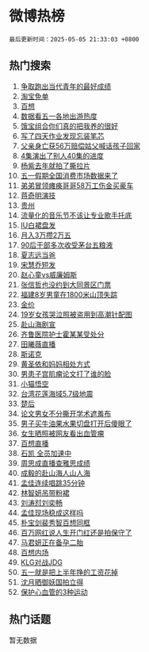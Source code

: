 # 微博热榜

`最后更新时间：2025-05-05 21:33:03 +0800`

## 热门搜索

1. [争取跑出当代青年的最好成绩](https://m.weibo.cn/search?containerid=100103type%3D1%26t%3D10%26q%3D%23%E4%BA%89%E5%8F%96%E8%B7%91%E5%87%BA%E5%BD%93%E4%BB%A3%E9%9D%92%E5%B9%B4%E7%9A%84%E6%9C%80%E5%A5%BD%E6%88%90%E7%BB%A9%23&stream_entry_id=51&isnewpage=1&extparam=seat%3D1%26filter_type%3Drealtimehot%26stream_entry_id%3D51%26c_type%3D51%26pos%3D0%26cate%3D10103%26q%3D%2523%25E4%25BA%2589%25E5%258F%2596%25E8%25B7%2591%25E5%2587%25BA%25E5%25BD%2593%25E4%25BB%25A3%25E9%259D%2592%25E5%25B9%25B4%25E7%259A%2584%25E6%259C%2580%25E5%25A5%25BD%25E6%2588%2590%25E7%25BB%25A9%2523%26dgr%3D0%26display_time%3D1746451982%26pre_seqid%3D17464519819910911282115)
1. [淘宝免单](https://m.weibo.cn/search?containerid=100103type%3D1%26t%3D10%26q%3D%E6%B7%98%E5%AE%9D%E5%85%8D%E5%8D%95&stream_entry_id=31&isnewpage=1&extparam=seat%3D1%26stream_entry_id%3D31%26c_type%3D31%26flag%3D1%26filter_type%3Drealtimehot%26realpos%3D1%26lcate%3D5001%26cate%3D5001%26pos%3D0%26band_rank%3D1%26q%3D%25E6%25B7%2598%25E5%25AE%259D%25E5%2585%258D%25E5%258D%2595%26dgr%3D0%26display_time%3D1746451982%26pre_seqid%3D17464519819910911282115)
1. [百想](https://m.weibo.cn/search?containerid=100103type%3D1%26t%3D10%26q%3D%E7%99%BE%E6%83%B3&stream_entry_id=31&isnewpage=1&extparam=seat%3D1%26stream_entry_id%3D31%26c_type%3D31%26flag%3D2%26filter_type%3Drealtimehot%26realpos%3D2%26lcate%3D5001%26cate%3D5001%26pos%3D1%26band_rank%3D2%26q%3D%25E7%2599%25BE%25E6%2583%25B3%26dgr%3D0%26display_time%3D1746451982%26pre_seqid%3D17464519819910911282115)
1. [数据看五一各地出游热度](https://m.weibo.cn/search?containerid=100103type%3D1%26t%3D10%26q%3D%23%E6%95%B0%E6%8D%AE%E7%9C%8B%E4%BA%94%E4%B8%80%E5%90%84%E5%9C%B0%E5%87%BA%E6%B8%B8%E7%83%AD%E5%BA%A6%23&stream_entry_id=31&isnewpage=1&extparam=seat%3D1%26stream_entry_id%3D31%26c_type%3D31%26flag%3D0%26filter_type%3Drealtimehot%26realpos%3D3%26lcate%3D5001%26cate%3D5001%26pos%3D2%26band_rank%3D3%26q%3D%2523%25E6%2595%25B0%25E6%258D%25AE%25E7%259C%258B%25E4%25BA%2594%25E4%25B8%2580%25E5%2590%2584%25E5%259C%25B0%25E5%2587%25BA%25E6%25B8%25B8%25E7%2583%25AD%25E5%25BA%25A6%2523%26dgr%3D0%26display_time%3D1746451982%26pre_seqid%3D17464519819910911282115)
1. [饿宝组合你们真的把我养的很好](https://m.weibo.cn/search?containerid=100103type%3D1%26t%3D10%26q%3D%23%E9%A5%BF%E5%AE%9D%E7%BB%84%E5%90%88%E4%BD%A0%E4%BB%AC%E7%9C%9F%E7%9A%84%E6%8A%8A%E6%88%91%E5%85%BB%E7%9A%84%E5%BE%88%E5%A5%BD%23&stream_entry_id=31&isnewpage=1&extparam=seat%3D1%26topic_ad%3D1%26adid%3D285058%26is_ad_pos%3D1%26c_type%3D31%26filter_type%3Drealtimehot%26band_rank%3D4%26lcate%3D5001%26stream_entry_id%3D31%26pos%3D3%26cate%3D5001%26q%3D%2523%25E9%25A5%25BF%25E5%25AE%259D%25E7%25BB%2584%25E5%2590%2588%25E4%25BD%25A0%25E4%25BB%25AC%25E7%259C%259F%25E7%259A%2584%25E6%258A%258A%25E6%2588%2591%25E5%2585%25BB%25E7%259A%2584%25E5%25BE%2588%25E5%25A5%25BD%2523%26dgr%3D0%26display_time%3D1746451982%26pre_seqid%3D17464519819910911282115)
1. [写了四天作业发现忘装笔芯](https://m.weibo.cn/search?containerid=100103type%3D1%26t%3D10%26q%3D%E5%86%99%E4%BA%86%E5%9B%9B%E5%A4%A9%E4%BD%9C%E4%B8%9A%E5%8F%91%E7%8E%B0%E5%BF%98%E8%A3%85%E7%AC%94%E8%8A%AF&stream_entry_id=31&isnewpage=1&extparam=seat%3D1%26stream_entry_id%3D31%26c_type%3D31%26flag%3D2%26filter_type%3Drealtimehot%26realpos%3D4%26lcate%3D5001%26cate%3D5001%26pos%3D4%26band_rank%3D4%26q%3D%25E5%2586%2599%25E4%25BA%2586%25E5%259B%259B%25E5%25A4%25A9%25E4%25BD%259C%25E4%25B8%259A%25E5%258F%2591%25E7%258E%25B0%25E5%25BF%2598%25E8%25A3%2585%25E7%25AC%2594%25E8%258A%25AF%26dgr%3D0%26display_time%3D1746451982%26pre_seqid%3D17464519819910911282115)
1. [父亲身亡获56万赔偿姑父喊话孩子回家](https://m.weibo.cn/search?containerid=100103type%3D1%26t%3D10%26q%3D%23%E7%88%B6%E4%BA%B2%E8%BA%AB%E4%BA%A1%E8%8E%B756%E4%B8%87%E8%B5%94%E5%81%BF%E5%A7%91%E7%88%B6%E5%96%8A%E8%AF%9D%E5%AD%A9%E5%AD%90%E5%9B%9E%E5%AE%B6%23&stream_entry_id=31&isnewpage=1&extparam=seat%3D1%26stream_entry_id%3D31%26c_type%3D31%26flag%3D1%26filter_type%3Drealtimehot%26realpos%3D5%26lcate%3D5001%26cate%3D5001%26pos%3D5%26band_rank%3D5%26q%3D%2523%25E7%2588%25B6%25E4%25BA%25B2%25E8%25BA%25AB%25E4%25BA%25A1%25E8%258E%25B756%25E4%25B8%2587%25E8%25B5%2594%25E5%2581%25BF%25E5%25A7%2591%25E7%2588%25B6%25E5%2596%258A%25E8%25AF%259D%25E5%25AD%25A9%25E5%25AD%2590%25E5%259B%259E%25E5%25AE%25B6%2523%26dgr%3D0%26display_time%3D1746451982%26pre_seqid%3D17464519819910911282115)
1. [4集演出了别人40集的进度](https://m.weibo.cn/search?containerid=100103type%3D1%26t%3D10%26q%3D4%E9%9B%86%E6%BC%94%E5%87%BA%E4%BA%86%E5%88%AB%E4%BA%BA40%E9%9B%86%E7%9A%84%E8%BF%9B%E5%BA%A6&stream_entry_id=31&isnewpage=1&extparam=seat%3D1%26stream_entry_id%3D31%26c_type%3D31%26flag%3D1%26filter_type%3Drealtimehot%26realpos%3D6%26lcate%3D5001%26cate%3D5001%26pos%3D6%26band_rank%3D6%26q%3D4%25E9%259B%2586%25E6%25BC%2594%25E5%2587%25BA%25E4%25BA%2586%25E5%2588%25AB%25E4%25BA%25BA40%25E9%259B%2586%25E7%259A%2584%25E8%25BF%259B%25E5%25BA%25A6%26dgr%3D0%26display_time%3D1746451982%26pre_seqid%3D17464519819910911282115)
1. [杨紫去年就拍了撕拉片](https://m.weibo.cn/search?containerid=100103type%3D1%26t%3D10%26q%3D%23%E6%9D%A8%E7%B4%AB%E5%8E%BB%E5%B9%B4%E5%B0%B1%E6%8B%8D%E4%BA%86%E6%92%95%E6%8B%89%E7%89%87%23&stream_entry_id=31&isnewpage=1&extparam=seat%3D1%26stream_entry_id%3D31%26c_type%3D31%26flag%3D1%26filter_type%3Drealtimehot%26realpos%3D7%26lcate%3D5001%26cate%3D5001%26pos%3D7%26band_rank%3D7%26q%3D%2523%25E6%259D%25A8%25E7%25B4%25AB%25E5%258E%25BB%25E5%25B9%25B4%25E5%25B0%25B1%25E6%258B%258D%25E4%25BA%2586%25E6%2592%2595%25E6%258B%2589%25E7%2589%2587%2523%26dgr%3D0%26display_time%3D1746451982%26pre_seqid%3D17464519819910911282115)
1. [五一假期全国消费市场数据来了](https://m.weibo.cn/search?containerid=100103type%3D1%26t%3D10%26q%3D%23%E4%BA%94%E4%B8%80%E5%81%87%E6%9C%9F%E5%85%A8%E5%9B%BD%E6%B6%88%E8%B4%B9%E5%B8%82%E5%9C%BA%E6%95%B0%E6%8D%AE%E6%9D%A5%E4%BA%86%23&stream_entry_id=31&isnewpage=1&extparam=seat%3D1%26stream_entry_id%3D31%26c_type%3D31%26flag%3D1%26filter_type%3Drealtimehot%26realpos%3D8%26lcate%3D5001%26cate%3D5001%26pos%3D8%26band_rank%3D8%26q%3D%2523%25E4%25BA%2594%25E4%25B8%2580%25E5%2581%2587%25E6%259C%259F%25E5%2585%25A8%25E5%259B%25BD%25E6%25B6%2588%25E8%25B4%25B9%25E5%25B8%2582%25E5%259C%25BA%25E6%2595%25B0%25E6%258D%25AE%25E6%259D%25A5%25E4%25BA%2586%2523%26dgr%3D0%26display_time%3D1746451982%26pre_seqid%3D17464519819910911282115)
1. [弟弟冒领瘫痪哥哥58万工伤金买豪车](https://m.weibo.cn/search?containerid=100103type%3D1%26t%3D10%26q%3D%23%E5%BC%9F%E5%BC%9F%E5%86%92%E9%A2%86%E7%98%AB%E7%97%AA%E5%93%A5%E5%93%A558%E4%B8%87%E5%B7%A5%E4%BC%A4%E9%87%91%E4%B9%B0%E8%B1%AA%E8%BD%A6%23&stream_entry_id=31&isnewpage=1&extparam=seat%3D1%26stream_entry_id%3D31%26c_type%3D31%26flag%3D1%26filter_type%3Drealtimehot%26realpos%3D9%26lcate%3D5001%26cate%3D5001%26pos%3D9%26band_rank%3D9%26q%3D%2523%25E5%25BC%259F%25E5%25BC%259F%25E5%2586%2592%25E9%25A2%2586%25E7%2598%25AB%25E7%2597%25AA%25E5%2593%25A5%25E5%2593%25A558%25E4%25B8%2587%25E5%25B7%25A5%25E4%25BC%25A4%25E9%2587%2591%25E4%25B9%25B0%25E8%25B1%25AA%25E8%25BD%25A6%2523%26dgr%3D0%26display_time%3D1746451982%26pre_seqid%3D17464519819910911282115)
1. [蒋奇明演技](https://m.weibo.cn/search?containerid=100103type%3D1%26t%3D10%26q%3D%E8%92%8B%E5%A5%87%E6%98%8E%E6%BC%94%E6%8A%80&stream_entry_id=31&isnewpage=1&extparam=seat%3D1%26stream_entry_id%3D31%26c_type%3D31%26flag%3D0%26filter_type%3Drealtimehot%26realpos%3D10%26lcate%3D5001%26cate%3D5001%26pos%3D10%26band_rank%3D10%26q%3D%25E8%2592%258B%25E5%25A5%2587%25E6%2598%258E%25E6%25BC%2594%25E6%258A%2580%26dgr%3D0%26display_time%3D1746451982%26pre_seqid%3D17464519819910911282115)
1. [贵州](https://m.weibo.cn/search?containerid=100103type%3D1%26t%3D10%26q%3D%E8%B4%B5%E5%B7%9E&stream_entry_id=31&isnewpage=1&extparam=seat%3D1%26stream_entry_id%3D31%26c_type%3D31%26flag%3D1%26filter_type%3Drealtimehot%26realpos%3D11%26lcate%3D5001%26cate%3D5001%26pos%3D11%26band_rank%3D11%26q%3D%25E8%25B4%25B5%25E5%25B7%259E%26dgr%3D0%26display_time%3D1746451982%26pre_seqid%3D17464519819910911282115)
1. [流量化的音乐节不该让专业歌手托底](https://m.weibo.cn/search?containerid=100103type%3D1%26t%3D10%26q%3D%23%E6%B5%81%E9%87%8F%E5%8C%96%E7%9A%84%E9%9F%B3%E4%B9%90%E8%8A%82%E4%B8%8D%E8%AF%A5%E8%AE%A9%E4%B8%93%E4%B8%9A%E6%AD%8C%E6%89%8B%E6%89%98%E5%BA%95%23&stream_entry_id=31&isnewpage=1&extparam=seat%3D1%26stream_entry_id%3D31%26c_type%3D31%26flag%3D1%26filter_type%3Drealtimehot%26realpos%3D12%26lcate%3D5001%26cate%3D5001%26pos%3D12%26band_rank%3D12%26q%3D%2523%25E6%25B5%2581%25E9%2587%258F%25E5%258C%2596%25E7%259A%2584%25E9%259F%25B3%25E4%25B9%2590%25E8%258A%2582%25E4%25B8%258D%25E8%25AF%25A5%25E8%25AE%25A9%25E4%25B8%2593%25E4%25B8%259A%25E6%25AD%258C%25E6%2589%258B%25E6%2589%2598%25E5%25BA%2595%2523%26dgr%3D0%26display_time%3D1746451982%26pre_seqid%3D17464519819910911282115)
1. [IU白裙盘发](https://m.weibo.cn/search?containerid=100103type%3D1%26t%3D10%26q%3D%23IU%E7%99%BD%E8%A3%99%E7%9B%98%E5%8F%91%23&stream_entry_id=31&isnewpage=1&extparam=seat%3D1%26stream_entry_id%3D31%26c_type%3D31%26flag%3D0%26filter_type%3Drealtimehot%26realpos%3D13%26lcate%3D5001%26cate%3D5001%26pos%3D13%26band_rank%3D13%26q%3D%2523IU%25E7%2599%25BD%25E8%25A3%2599%25E7%259B%2598%25E5%258F%2591%2523%26dgr%3D0%26display_time%3D1746451982%26pre_seqid%3D17464519819910911282115)
1. [月入3万攒2万五](https://m.weibo.cn/search?containerid=100103type%3D1%26t%3D10%26q%3D%E6%9C%88%E5%85%A53%E4%B8%87%E6%94%922%E4%B8%87%E4%BA%94&stream_entry_id=31&isnewpage=1&extparam=seat%3D1%26stream_entry_id%3D31%26c_type%3D31%26flag%3D2%26filter_type%3Drealtimehot%26realpos%3D14%26lcate%3D5001%26cate%3D5001%26pos%3D14%26band_rank%3D14%26q%3D%25E6%259C%2588%25E5%2585%25A53%25E4%25B8%2587%25E6%2594%25922%25E4%25B8%2587%25E4%25BA%2594%26dgr%3D0%26display_time%3D1746451982%26pre_seqid%3D17464519819910911282115)
1. [90后干部多次收受茅台五粮液](https://m.weibo.cn/search?containerid=100103type%3D1%26t%3D10%26q%3D%2390%E5%90%8E%E5%B9%B2%E9%83%A8%E5%A4%9A%E6%AC%A1%E6%94%B6%E5%8F%97%E8%8C%85%E5%8F%B0%E4%BA%94%E7%B2%AE%E6%B6%B2%23&stream_entry_id=31&isnewpage=1&extparam=seat%3D1%26stream_entry_id%3D31%26c_type%3D31%26flag%3D1%26filter_type%3Drealtimehot%26realpos%3D15%26lcate%3D5001%26cate%3D5001%26pos%3D15%26band_rank%3D15%26q%3D%252390%25E5%2590%258E%25E5%25B9%25B2%25E9%2583%25A8%25E5%25A4%259A%25E6%25AC%25A1%25E6%2594%25B6%25E5%258F%2597%25E8%258C%2585%25E5%258F%25B0%25E4%25BA%2594%25E7%25B2%25AE%25E6%25B6%25B2%2523%26dgr%3D0%26display_time%3D1746451982%26pre_seqid%3D17464519819910911282115)
1. [夏志远当爸](https://m.weibo.cn/search?containerid=100103type%3D1%26t%3D10%26q%3D%23%E5%A4%8F%E5%BF%97%E8%BF%9C%E5%BD%93%E7%88%B8%23&stream_entry_id=31&isnewpage=1&extparam=seat%3D1%26stream_entry_id%3D31%26c_type%3D31%26flag%3D1%26filter_type%3Drealtimehot%26realpos%3D16%26lcate%3D5001%26cate%3D5001%26pos%3D16%26band_rank%3D16%26q%3D%2523%25E5%25A4%258F%25E5%25BF%2597%25E8%25BF%259C%25E5%25BD%2593%25E7%2588%25B8%2523%26dgr%3D0%26display_time%3D1746451982%26pre_seqid%3D17464519819910911282115)
1. [宋慧乔短发](https://m.weibo.cn/search?containerid=100103type%3D1%26t%3D10%26q%3D%E5%AE%8B%E6%85%A7%E4%B9%94%E7%9F%AD%E5%8F%91&stream_entry_id=31&isnewpage=1&extparam=seat%3D1%26stream_entry_id%3D31%26c_type%3D31%26flag%3D0%26filter_type%3Drealtimehot%26realpos%3D17%26lcate%3D5001%26cate%3D5001%26pos%3D17%26band_rank%3D17%26q%3D%25E5%25AE%258B%25E6%2585%25A7%25E4%25B9%2594%25E7%259F%25AD%25E5%258F%2591%26dgr%3D0%26display_time%3D1746451982%26pre_seqid%3D17464519819910911282115)
1. [赵心童vs威廉姆斯](https://m.weibo.cn/search?containerid=100103type%3D1%26t%3D10%26q%3D%23%E8%B5%B5%E5%BF%83%E7%AB%A5vs%E5%A8%81%E5%BB%89%E5%A7%86%E6%96%AF%23&stream_entry_id=31&isnewpage=1&extparam=seat%3D1%26stream_entry_id%3D31%26c_type%3D31%26flag%3D1%26filter_type%3Drealtimehot%26realpos%3D18%26lcate%3D5001%26cate%3D5001%26pos%3D18%26band_rank%3D18%26q%3D%2523%25E8%25B5%25B5%25E5%25BF%2583%25E7%25AB%25A5vs%25E5%25A8%2581%25E5%25BB%2589%25E5%25A7%2586%25E6%2596%25AF%2523%26dgr%3D0%26display_time%3D1746451982%26pre_seqid%3D17464519819910911282115)
1. [张信哲也没约到大同景区门票](https://m.weibo.cn/search?containerid=100103type%3D1%26t%3D10%26q%3D%23%E5%BC%A0%E4%BF%A1%E5%93%B2%E4%B9%9F%E6%B2%A1%E7%BA%A6%E5%88%B0%E5%A4%A7%E5%90%8C%E6%99%AF%E5%8C%BA%E9%97%A8%E7%A5%A8%23&stream_entry_id=31&isnewpage=1&extparam=seat%3D1%26stream_entry_id%3D31%26c_type%3D31%26flag%3D1%26filter_type%3Drealtimehot%26realpos%3D19%26lcate%3D5001%26cate%3D5001%26pos%3D19%26band_rank%3D19%26q%3D%2523%25E5%25BC%25A0%25E4%25BF%25A1%25E5%2593%25B2%25E4%25B9%259F%25E6%25B2%25A1%25E7%25BA%25A6%25E5%2588%25B0%25E5%25A4%25A7%25E5%2590%258C%25E6%2599%25AF%25E5%258C%25BA%25E9%2597%25A8%25E7%25A5%25A8%2523%26dgr%3D0%26display_time%3D1746451982%26pre_seqid%3D17464519819910911282115)
1. [福建8岁男童在1800米山顶失踪](https://m.weibo.cn/search?containerid=100103type%3D1%26t%3D10%26q%3D%23%E7%A6%8F%E5%BB%BA8%E5%B2%81%E7%94%B7%E7%AB%A5%E5%9C%A81800%E7%B1%B3%E5%B1%B1%E9%A1%B6%E5%A4%B1%E8%B8%AA%23&stream_entry_id=31&isnewpage=1&extparam=seat%3D1%26stream_entry_id%3D31%26c_type%3D31%26flag%3D1%26filter_type%3Drealtimehot%26realpos%3D20%26lcate%3D5001%26cate%3D5001%26pos%3D20%26band_rank%3D20%26q%3D%2523%25E7%25A6%258F%25E5%25BB%25BA8%25E5%25B2%2581%25E7%2594%25B7%25E7%25AB%25A5%25E5%259C%25A81800%25E7%25B1%25B3%25E5%25B1%25B1%25E9%25A1%25B6%25E5%25A4%25B1%25E8%25B8%25AA%2523%26dgr%3D0%26display_time%3D1746451982%26pre_seqid%3D17464519819910911282115)
1. [金价](https://m.weibo.cn/search?containerid=100103type%3D1%26t%3D10%26q%3D%E9%87%91%E4%BB%B7&stream_entry_id=31&isnewpage=1&extparam=seat%3D1%26stream_entry_id%3D31%26c_type%3D31%26flag%3D1%26filter_type%3Drealtimehot%26realpos%3D21%26lcate%3D5001%26cate%3D5001%26pos%3D21%26band_rank%3D21%26q%3D%25E9%2587%2591%25E4%25BB%25B7%26dgr%3D0%26display_time%3D1746451982%26pre_seqid%3D17464519819910911282115)
1. [19岁女孩哭泣照被盗用到高潮针配图](https://m.weibo.cn/search?containerid=100103type%3D1%26t%3D10%26q%3D%2319%E5%B2%81%E5%A5%B3%E5%AD%A9%E5%93%AD%E6%B3%A3%E7%85%A7%E8%A2%AB%E7%9B%97%E7%94%A8%E5%88%B0%E9%AB%98%E6%BD%AE%E9%92%88%E9%85%8D%E5%9B%BE%23&stream_entry_id=31&isnewpage=1&extparam=seat%3D1%26stream_entry_id%3D31%26c_type%3D31%26flag%3D2%26filter_type%3Drealtimehot%26realpos%3D22%26lcate%3D5001%26cate%3D5001%26pos%3D22%26band_rank%3D22%26q%3D%252319%25E5%25B2%2581%25E5%25A5%25B3%25E5%25AD%25A9%25E5%2593%25AD%25E6%25B3%25A3%25E7%2585%25A7%25E8%25A2%25AB%25E7%259B%2597%25E7%2594%25A8%25E5%2588%25B0%25E9%25AB%2598%25E6%25BD%25AE%25E9%2592%2588%25E9%2585%258D%25E5%259B%25BE%2523%26dgr%3D0%26display_time%3D1746451982%26pre_seqid%3D17464519819910911282115)
1. [赴山海剧宣](https://m.weibo.cn/search?containerid=100103type%3D1%26t%3D10%26q%3D%E8%B5%B4%E5%B1%B1%E6%B5%B7%E5%89%A7%E5%AE%A3&stream_entry_id=31&isnewpage=1&extparam=seat%3D1%26stream_entry_id%3D31%26c_type%3D31%26flag%3D1%26filter_type%3Drealtimehot%26realpos%3D23%26lcate%3D5001%26cate%3D5001%26pos%3D23%26band_rank%3D23%26q%3D%25E8%25B5%25B4%25E5%25B1%25B1%25E6%25B5%25B7%25E5%2589%25A7%25E5%25AE%25A3%26dgr%3D0%26display_time%3D1746451982%26pre_seqid%3D17464519819910911282115)
1. [齐鲁医院护士霍某某受处分](https://m.weibo.cn/search?containerid=100103type%3D1%26t%3D10%26q%3D%23%E9%BD%90%E9%B2%81%E5%8C%BB%E9%99%A2%E6%8A%A4%E5%A3%AB%E9%9C%8D%E6%9F%90%E6%9F%90%E5%8F%97%E5%A4%84%E5%88%86%23&stream_entry_id=31&isnewpage=1&extparam=seat%3D1%26stream_entry_id%3D31%26c_type%3D31%26flag%3D0%26filter_type%3Drealtimehot%26realpos%3D24%26lcate%3D5001%26cate%3D5001%26pos%3D24%26band_rank%3D24%26q%3D%2523%25E9%25BD%2590%25E9%25B2%2581%25E5%258C%25BB%25E9%2599%25A2%25E6%258A%25A4%25E5%25A3%25AB%25E9%259C%258D%25E6%259F%2590%25E6%259F%2590%25E5%258F%2597%25E5%25A4%2584%25E5%2588%2586%2523%26dgr%3D0%26display_time%3D1746451982%26pre_seqid%3D17464519819910911282115)
1. [田曦薇直播](https://m.weibo.cn/search?containerid=100103type%3D1%26t%3D10%26q%3D%E7%94%B0%E6%9B%A6%E8%96%87%E7%9B%B4%E6%92%AD&stream_entry_id=31&isnewpage=1&extparam=seat%3D1%26stream_entry_id%3D31%26c_type%3D31%26flag%3D1%26filter_type%3Drealtimehot%26realpos%3D25%26lcate%3D5001%26cate%3D5001%26pos%3D25%26band_rank%3D25%26q%3D%25E7%2594%25B0%25E6%259B%25A6%25E8%2596%2587%25E7%259B%25B4%25E6%2592%25AD%26dgr%3D0%26display_time%3D1746451982%26pre_seqid%3D17464519819910911282115)
1. [斯诺克](https://m.weibo.cn/search?containerid=100103type%3D1%26t%3D10%26q%3D%E6%96%AF%E8%AF%BA%E5%85%8B&stream_entry_id=31&isnewpage=1&extparam=seat%3D1%26stream_entry_id%3D31%26c_type%3D31%26flag%3D1%26filter_type%3Drealtimehot%26realpos%3D26%26lcate%3D5001%26cate%3D5001%26pos%3D26%26band_rank%3D26%26q%3D%25E6%2596%25AF%25E8%25AF%25BA%25E5%2585%258B%26dgr%3D0%26display_time%3D1746451982%26pre_seqid%3D17464519819910911282115)
1. [黄圣依和妈妈相处方式](https://m.weibo.cn/search?containerid=100103type%3D1%26t%3D10%26q%3D%23%E9%BB%84%E5%9C%A3%E4%BE%9D%E5%92%8C%E5%A6%88%E5%A6%88%E7%9B%B8%E5%A4%84%E6%96%B9%E5%BC%8F%23&stream_entry_id=31&isnewpage=1&extparam=seat%3D1%26stream_entry_id%3D31%26c_type%3D31%26flag%3D1%26filter_type%3Drealtimehot%26realpos%3D27%26lcate%3D5001%26cate%3D5001%26pos%3D27%26band_rank%3D27%26q%3D%2523%25E9%25BB%2584%25E5%259C%25A3%25E4%25BE%259D%25E5%2592%258C%25E5%25A6%2588%25E5%25A6%2588%25E7%259B%25B8%25E5%25A4%2584%25E6%2596%25B9%25E5%25BC%258F%2523%26dgr%3D0%26display_time%3D1746451982%26pre_seqid%3D17464519819910911282115)
1. [男患子宫肌瘤论文打了谁的脸](https://m.weibo.cn/search?containerid=100103type%3D1%26t%3D10%26q%3D%23%E7%94%B7%E6%82%A3%E5%AD%90%E5%AE%AB%E8%82%8C%E7%98%A4%E8%AE%BA%E6%96%87%E6%89%93%E4%BA%86%E8%B0%81%E7%9A%84%E8%84%B8%23&stream_entry_id=31&isnewpage=1&extparam=seat%3D1%26stream_entry_id%3D31%26c_type%3D31%26flag%3D0%26filter_type%3Drealtimehot%26realpos%3D28%26lcate%3D5001%26cate%3D5001%26pos%3D28%26band_rank%3D28%26q%3D%2523%25E7%2594%25B7%25E6%2582%25A3%25E5%25AD%2590%25E5%25AE%25AB%25E8%2582%258C%25E7%2598%25A4%25E8%25AE%25BA%25E6%2596%2587%25E6%2589%2593%25E4%25BA%2586%25E8%25B0%2581%25E7%259A%2584%25E8%2584%25B8%2523%26dgr%3D0%26display_time%3D1746451982%26pre_seqid%3D17464519819910911282115)
1. [小猫悟空](https://m.weibo.cn/search?containerid=100103type%3D1%26t%3D10%26q%3D%E5%B0%8F%E7%8C%AB%E6%82%9F%E7%A9%BA&stream_entry_id=31&isnewpage=1&extparam=seat%3D1%26stream_entry_id%3D31%26c_type%3D31%26flag%3D1%26filter_type%3Drealtimehot%26realpos%3D29%26lcate%3D5001%26cate%3D5001%26pos%3D29%26band_rank%3D29%26q%3D%25E5%25B0%258F%25E7%258C%25AB%25E6%2582%259F%25E7%25A9%25BA%26dgr%3D0%26display_time%3D1746451982%26pre_seqid%3D17464519819910911282115)
1. [台湾花莲海域5.7级地震](https://m.weibo.cn/search?containerid=100103type%3D1%26t%3D10%26q%3D%23%E5%8F%B0%E6%B9%BE%E8%8A%B1%E8%8E%B2%E6%B5%B7%E5%9F%9F5.7%E7%BA%A7%E5%9C%B0%E9%9C%87%23&stream_entry_id=31&isnewpage=1&extparam=seat%3D1%26stream_entry_id%3D31%26c_type%3D31%26flag%3D0%26filter_type%3Drealtimehot%26realpos%3D30%26lcate%3D5001%26cate%3D5001%26pos%3D30%26band_rank%3D30%26q%3D%2523%25E5%258F%25B0%25E6%25B9%25BE%25E8%258A%25B1%25E8%258E%25B2%25E6%25B5%25B7%25E5%259F%259F5.7%25E7%25BA%25A7%25E5%259C%25B0%25E9%259C%2587%2523%26dgr%3D0%26display_time%3D1746451982%26pre_seqid%3D17464519819910911282115)
1. [楚后](https://m.weibo.cn/search?containerid=100103type%3D1%26t%3D10%26q%3D%E6%A5%9A%E5%90%8E&stream_entry_id=31&isnewpage=1&extparam=seat%3D1%26stream_entry_id%3D31%26c_type%3D31%26flag%3D0%26filter_type%3Drealtimehot%26realpos%3D31%26lcate%3D5001%26cate%3D5001%26pos%3D31%26band_rank%3D31%26q%3D%25E6%25A5%259A%25E5%2590%258E%26dgr%3D0%26display_time%3D1746451982%26pre_seqid%3D17464519819910911282115)
1. [论文男女不分撕开学术遮羞布](https://m.weibo.cn/search?containerid=100103type%3D1%26t%3D10%26q%3D%23%E8%AE%BA%E6%96%87%E7%94%B7%E5%A5%B3%E4%B8%8D%E5%88%86%E6%92%95%E5%BC%80%E5%AD%A6%E6%9C%AF%E9%81%AE%E7%BE%9E%E5%B8%83%23&stream_entry_id=31&isnewpage=1&extparam=seat%3D1%26stream_entry_id%3D31%26c_type%3D31%26flag%3D1%26filter_type%3Drealtimehot%26realpos%3D32%26lcate%3D5001%26cate%3D5001%26pos%3D32%26band_rank%3D32%26q%3D%2523%25E8%25AE%25BA%25E6%2596%2587%25E7%2594%25B7%25E5%25A5%25B3%25E4%25B8%258D%25E5%2588%2586%25E6%2592%2595%25E5%25BC%2580%25E5%25AD%25A6%25E6%259C%25AF%25E9%2581%25AE%25E7%25BE%259E%25E5%25B8%2583%2523%26dgr%3D0%26display_time%3D1746451982%26pre_seqid%3D17464519819910911282115)
1. [男子买牛油果水果切盘打开后傻眼了](https://m.weibo.cn/search?containerid=100103type%3D1%26t%3D10%26q%3D%23%E7%94%B7%E5%AD%90%E4%B9%B0%E7%89%9B%E6%B2%B9%E6%9E%9C%E6%B0%B4%E6%9E%9C%E5%88%87%E7%9B%98%E6%89%93%E5%BC%80%E5%90%8E%E5%82%BB%E7%9C%BC%E4%BA%86%23&stream_entry_id=31&isnewpage=1&extparam=seat%3D1%26stream_entry_id%3D31%26c_type%3D31%26flag%3D1%26filter_type%3Drealtimehot%26realpos%3D33%26lcate%3D5001%26cate%3D5001%26pos%3D33%26band_rank%3D33%26q%3D%2523%25E7%2594%25B7%25E5%25AD%2590%25E4%25B9%25B0%25E7%2589%259B%25E6%25B2%25B9%25E6%259E%259C%25E6%25B0%25B4%25E6%259E%259C%25E5%2588%2587%25E7%259B%2598%25E6%2589%2593%25E5%25BC%2580%25E5%2590%258E%25E5%2582%25BB%25E7%259C%25BC%25E4%25BA%2586%2523%26dgr%3D0%26display_time%3D1746451982%26pre_seqid%3D17464519819910911282115)
1. [女生晒照被网友看出血管瘤](https://m.weibo.cn/search?containerid=100103type%3D1%26t%3D10%26q%3D%23%E5%A5%B3%E7%94%9F%E6%99%92%E7%85%A7%E8%A2%AB%E7%BD%91%E5%8F%8B%E7%9C%8B%E5%87%BA%E8%A1%80%E7%AE%A1%E7%98%A4%23&stream_entry_id=31&isnewpage=1&extparam=seat%3D1%26stream_entry_id%3D31%26c_type%3D31%26flag%3D0%26filter_type%3Drealtimehot%26realpos%3D34%26lcate%3D5001%26cate%3D5001%26pos%3D34%26band_rank%3D34%26q%3D%2523%25E5%25A5%25B3%25E7%2594%259F%25E6%2599%2592%25E7%2585%25A7%25E8%25A2%25AB%25E7%25BD%2591%25E5%258F%258B%25E7%259C%258B%25E5%2587%25BA%25E8%25A1%2580%25E7%25AE%25A1%25E7%2598%25A4%2523%26dgr%3D0%26display_time%3D1746451982%26pre_seqid%3D17464519819910911282115)
1. [百想直播](https://m.weibo.cn/search?containerid=100103type%3D1%26t%3D10%26q%3D%E7%99%BE%E6%83%B3%E7%9B%B4%E6%92%AD&stream_entry_id=31&isnewpage=1&extparam=seat%3D1%26stream_entry_id%3D31%26c_type%3D31%26flag%3D1%26filter_type%3Drealtimehot%26realpos%3D35%26lcate%3D5001%26cate%3D5001%26pos%3D35%26band_rank%3D35%26q%3D%25E7%2599%25BE%25E6%2583%25B3%25E7%259B%25B4%25E6%2592%25AD%26dgr%3D0%26display_time%3D1746451982%26pre_seqid%3D17464519819910911282115)
1. [石凯 全员加速中](https://m.weibo.cn/search?containerid=100103type%3D1%26t%3D10%26q%3D%E7%9F%B3%E5%87%AF+%E5%85%A8%E5%91%98%E5%8A%A0%E9%80%9F%E4%B8%AD&stream_entry_id=31&isnewpage=1&extparam=seat%3D1%26stream_entry_id%3D31%26c_type%3D31%26flag%3D1%26filter_type%3Drealtimehot%26realpos%3D36%26lcate%3D5001%26cate%3D5001%26pos%3D36%26band_rank%3D36%26q%3D%25E7%259F%25B3%25E5%2587%25AF%2520%25E5%2585%25A8%25E5%2591%2598%25E5%258A%25A0%25E9%2580%259F%25E4%25B8%25AD%26dgr%3D0%26display_time%3D1746451982%26pre_seqid%3D17464519819910911282115)
1. [周思成直播查雅思成绩](https://m.weibo.cn/search?containerid=100103type%3D1%26t%3D10%26q%3D%23%E5%91%A8%E6%80%9D%E6%88%90%E7%9B%B4%E6%92%AD%E6%9F%A5%E9%9B%85%E6%80%9D%E6%88%90%E7%BB%A9%23&stream_entry_id=31&isnewpage=1&extparam=seat%3D1%26stream_entry_id%3D31%26c_type%3D31%26flag%3D1%26filter_type%3Drealtimehot%26realpos%3D37%26lcate%3D5001%26cate%3D5001%26pos%3D37%26band_rank%3D37%26q%3D%2523%25E5%2591%25A8%25E6%2580%259D%25E6%2588%2590%25E7%259B%25B4%25E6%2592%25AD%25E6%259F%25A5%25E9%259B%2585%25E6%2580%259D%25E6%2588%2590%25E7%25BB%25A9%2523%26dgr%3D0%26display_time%3D1746451982%26pre_seqid%3D17464519819910911282115)
1. [成毅的赴山海人山人海](https://m.weibo.cn/search?containerid=100103type%3D1%26t%3D10%26q%3D%E6%88%90%E6%AF%85%E7%9A%84%E8%B5%B4%E5%B1%B1%E6%B5%B7%E4%BA%BA%E5%B1%B1%E4%BA%BA%E6%B5%B7&stream_entry_id=31&isnewpage=1&extparam=seat%3D1%26stream_entry_id%3D31%26c_type%3D31%26flag%3D1%26filter_type%3Drealtimehot%26realpos%3D38%26lcate%3D5001%26cate%3D5001%26pos%3D38%26band_rank%3D38%26q%3D%25E6%2588%2590%25E6%25AF%2585%25E7%259A%2584%25E8%25B5%25B4%25E5%25B1%25B1%25E6%25B5%25B7%25E4%25BA%25BA%25E5%25B1%25B1%25E4%25BA%25BA%25E6%25B5%25B7%26dgr%3D0%26display_time%3D1746451982%26pre_seqid%3D17464519819910911282115)
1. [孟佳连续唱跳35分钟](https://m.weibo.cn/search?containerid=100103type%3D1%26t%3D10%26q%3D%E5%AD%9F%E4%BD%B3%E8%BF%9E%E7%BB%AD%E5%94%B1%E8%B7%B335%E5%88%86%E9%92%9F&stream_entry_id=31&isnewpage=1&extparam=seat%3D1%26stream_entry_id%3D31%26c_type%3D31%26flag%3D1%26filter_type%3Drealtimehot%26realpos%3D39%26lcate%3D5001%26cate%3D5001%26pos%3D39%26band_rank%3D39%26q%3D%25E5%25AD%259F%25E4%25BD%25B3%25E8%25BF%259E%25E7%25BB%25AD%25E5%2594%25B1%25E8%25B7%25B335%25E5%2588%2586%25E9%2592%259F%26dgr%3D0%26display_time%3D1746451982%26pre_seqid%3D17464519819910911282115)
1. [林智妍吊带粉裙](https://m.weibo.cn/search?containerid=100103type%3D1%26t%3D10%26q%3D%23%E6%9E%97%E6%99%BA%E5%A6%8D%E5%90%8A%E5%B8%A6%E7%B2%89%E8%A3%99%23&stream_entry_id=31&isnewpage=1&extparam=seat%3D1%26stream_entry_id%3D31%26c_type%3D31%26flag%3D1%26filter_type%3Drealtimehot%26realpos%3D40%26lcate%3D5001%26cate%3D5001%26pos%3D40%26band_rank%3D40%26q%3D%2523%25E6%259E%2597%25E6%2599%25BA%25E5%25A6%258D%25E5%2590%258A%25E5%25B8%25A6%25E7%25B2%2589%25E8%25A3%2599%2523%26dgr%3D0%26display_time%3D1746451982%26pre_seqid%3D17464519819910911282115)
1. [刘涛怼刘奕畅](https://m.weibo.cn/search?containerid=100103type%3D1%26t%3D10%26q%3D%E5%88%98%E6%B6%9B%E6%80%BC%E5%88%98%E5%A5%95%E7%95%85&stream_entry_id=31&isnewpage=1&extparam=seat%3D1%26stream_entry_id%3D31%26c_type%3D31%26flag%3D0%26filter_type%3Drealtimehot%26realpos%3D41%26lcate%3D5001%26cate%3D5001%26pos%3D41%26band_rank%3D41%26q%3D%25E5%2588%2598%25E6%25B6%259B%25E6%2580%25BC%25E5%2588%2598%25E5%25A5%2595%25E7%2595%2585%26dgr%3D0%26display_time%3D1746451982%26pre_seqid%3D17464519819910911282115)
1. [孟佳现场稳成这样吗](https://m.weibo.cn/search?containerid=100103type%3D1%26t%3D10%26q%3D%E5%AD%9F%E4%BD%B3%E7%8E%B0%E5%9C%BA%E7%A8%B3%E6%88%90%E8%BF%99%E6%A0%B7%E5%90%97&stream_entry_id=31&isnewpage=1&extparam=seat%3D1%26stream_entry_id%3D31%26c_type%3D31%26flag%3D1%26filter_type%3Drealtimehot%26realpos%3D42%26lcate%3D5001%26cate%3D5001%26pos%3D42%26band_rank%3D42%26q%3D%25E5%25AD%259F%25E4%25BD%25B3%25E7%258E%25B0%25E5%259C%25BA%25E7%25A8%25B3%25E6%2588%2590%25E8%25BF%2599%25E6%25A0%25B7%25E5%2590%2597%26dgr%3D0%26display_time%3D1746451982%26pre_seqid%3D17464519819910911282115)
1. [朴宝剑裴秀智百想同框](https://m.weibo.cn/search?containerid=100103type%3D1%26t%3D10%26q%3D%23%E6%9C%B4%E5%AE%9D%E5%89%91%E8%A3%B4%E7%A7%80%E6%99%BA%E7%99%BE%E6%83%B3%E5%90%8C%E6%A1%86%23&stream_entry_id=31&isnewpage=1&extparam=seat%3D1%26stream_entry_id%3D31%26c_type%3D31%26flag%3D0%26filter_type%3Drealtimehot%26realpos%3D43%26lcate%3D5001%26cate%3D5001%26pos%3D43%26band_rank%3D43%26q%3D%2523%25E6%259C%25B4%25E5%25AE%259D%25E5%2589%2591%25E8%25A3%25B4%25E7%25A7%2580%25E6%2599%25BA%25E7%2599%25BE%25E6%2583%25B3%25E5%2590%258C%25E6%25A1%2586%2523%26dgr%3D0%26display_time%3D1746451982%26pre_seqid%3D17464519819910911282115)
1. [百万网红说人生开门红还是拍保守了](https://m.weibo.cn/search?containerid=100103type%3D1%26t%3D10%26q%3D%E7%99%BE%E4%B8%87%E7%BD%91%E7%BA%A2%E8%AF%B4%E4%BA%BA%E7%94%9F%E5%BC%80%E9%97%A8%E7%BA%A2%E8%BF%98%E6%98%AF%E6%8B%8D%E4%BF%9D%E5%AE%88%E4%BA%86&stream_entry_id=31&isnewpage=1&extparam=seat%3D1%26stream_entry_id%3D31%26c_type%3D31%26flag%3D1%26filter_type%3Drealtimehot%26realpos%3D44%26lcate%3D5001%26cate%3D5001%26pos%3D44%26band_rank%3D44%26q%3D%25E7%2599%25BE%25E4%25B8%2587%25E7%25BD%2591%25E7%25BA%25A2%25E8%25AF%25B4%25E4%25BA%25BA%25E7%2594%259F%25E5%25BC%2580%25E9%2597%25A8%25E7%25BA%25A2%25E8%25BF%2598%25E6%2598%25AF%25E6%258B%258D%25E4%25BF%259D%25E5%25AE%2588%25E4%25BA%2586%26dgr%3D0%26display_time%3D1746451982%26pre_seqid%3D17464519819910911282115)
1. [马君妍正在备孕二胎](https://m.weibo.cn/search?containerid=100103type%3D1%26t%3D10%26q%3D%E9%A9%AC%E5%90%9B%E5%A6%8D%E6%AD%A3%E5%9C%A8%E5%A4%87%E5%AD%95%E4%BA%8C%E8%83%8E&stream_entry_id=31&isnewpage=1&extparam=seat%3D1%26stream_entry_id%3D31%26c_type%3D31%26flag%3D0%26filter_type%3Drealtimehot%26realpos%3D45%26lcate%3D5001%26cate%3D5001%26pos%3D45%26band_rank%3D45%26q%3D%25E9%25A9%25AC%25E5%2590%259B%25E5%25A6%258D%25E6%25AD%25A3%25E5%259C%25A8%25E5%25A4%2587%25E5%25AD%2595%25E4%25BA%258C%25E8%2583%258E%26dgr%3D0%26display_time%3D1746451982%26pre_seqid%3D17464519819910911282115)
1. [百想内场](https://m.weibo.cn/search?containerid=100103type%3D1%26t%3D10%26q%3D%E7%99%BE%E6%83%B3%E5%86%85%E5%9C%BA&stream_entry_id=31&isnewpage=1&extparam=seat%3D1%26stream_entry_id%3D31%26c_type%3D31%26flag%3D1%26filter_type%3Drealtimehot%26realpos%3D46%26lcate%3D5001%26cate%3D5001%26pos%3D46%26band_rank%3D46%26q%3D%25E7%2599%25BE%25E6%2583%25B3%25E5%2586%2585%25E5%259C%25BA%26dgr%3D0%26display_time%3D1746451982%26pre_seqid%3D17464519819910911282115)
1. [KLG对战JDG](https://m.weibo.cn/search?containerid=100103type%3D1%26t%3D10%26q%3D%23KLG%E5%AF%B9%E6%88%98JDG%23&stream_entry_id=31&isnewpage=1&extparam=seat%3D1%26stream_entry_id%3D31%26c_type%3D31%26flag%3D1%26filter_type%3Drealtimehot%26realpos%3D47%26lcate%3D5001%26cate%3D5001%26pos%3D47%26band_rank%3D47%26q%3D%2523KLG%25E5%25AF%25B9%25E6%2588%2598JDG%2523%26dgr%3D0%26display_time%3D1746451982%26pre_seqid%3D17464519819910911282115)
1. [五一就是把上半年挣的工资花掉](https://m.weibo.cn/search?containerid=100103type%3D1%26t%3D10%26q%3D%23%E4%BA%94%E4%B8%80%E5%B0%B1%E6%98%AF%E6%8A%8A%E4%B8%8A%E5%8D%8A%E5%B9%B4%E6%8C%A3%E7%9A%84%E5%B7%A5%E8%B5%84%E8%8A%B1%E6%8E%89%23&stream_entry_id=31&isnewpage=1&extparam=seat%3D1%26stream_entry_id%3D31%26c_type%3D31%26flag%3D1%26filter_type%3Drealtimehot%26realpos%3D48%26lcate%3D5001%26cate%3D5001%26pos%3D48%26band_rank%3D48%26q%3D%2523%25E4%25BA%2594%25E4%25B8%2580%25E5%25B0%25B1%25E6%2598%25AF%25E6%258A%258A%25E4%25B8%258A%25E5%258D%258A%25E5%25B9%25B4%25E6%258C%25A3%25E7%259A%2584%25E5%25B7%25A5%25E8%25B5%2584%25E8%258A%25B1%25E6%258E%2589%2523%26dgr%3D0%26display_time%3D1746451982%26pre_seqid%3D17464519819910911282115)
1. [沈月晒御妖国拍立得](https://m.weibo.cn/search?containerid=100103type%3D1%26t%3D10%26q%3D%23%E6%B2%88%E6%9C%88%E6%99%92%E5%BE%A1%E5%A6%96%E5%9B%BD%E6%8B%8D%E7%AB%8B%E5%BE%97%23&stream_entry_id=31&isnewpage=1&extparam=seat%3D1%26stream_entry_id%3D31%26c_type%3D31%26flag%3D1%26filter_type%3Drealtimehot%26realpos%3D49%26lcate%3D5001%26cate%3D5001%26pos%3D49%26band_rank%3D49%26q%3D%2523%25E6%25B2%2588%25E6%259C%2588%25E6%2599%2592%25E5%25BE%25A1%25E5%25A6%2596%25E5%259B%25BD%25E6%258B%258D%25E7%25AB%258B%25E5%25BE%2597%2523%26dgr%3D0%26display_time%3D1746451982%26pre_seqid%3D17464519819910911282115)
1. [保护心血管的3种运动](https://m.weibo.cn/search?containerid=100103type%3D1%26t%3D10%26q%3D%23%E4%BF%9D%E6%8A%A4%E5%BF%83%E8%A1%80%E7%AE%A1%E7%9A%843%E7%A7%8D%E8%BF%90%E5%8A%A8%23&stream_entry_id=31&isnewpage=1&extparam=seat%3D1%26stream_entry_id%3D31%26c_type%3D31%26flag%3D1%26filter_type%3Drealtimehot%26realpos%3D50%26lcate%3D5001%26cate%3D5001%26pos%3D50%26band_rank%3D50%26q%3D%2523%25E4%25BF%259D%25E6%258A%25A4%25E5%25BF%2583%25E8%25A1%2580%25E7%25AE%25A1%25E7%259A%25843%25E7%25A7%258D%25E8%25BF%2590%25E5%258A%25A8%2523%26dgr%3D0%26display_time%3D1746451982%26pre_seqid%3D17464519819910911282115)

## 热门话题

暂无数据
